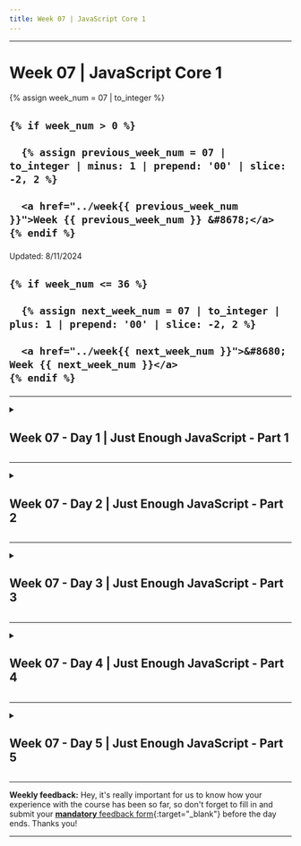 ```yaml
---
title: Week 07 | JavaScript Core 1
---
```


<hr class="mb-0">

<h1 id="{{ Week 07-JavaScript Core 1 | slugify }}">
  <span class="week-prefix">Week 07 |</span> JavaScript Core 1
</h1>

<div class="week-controls">

  {% assign week_num = 07 | to_integer %}

  <h2 class="week-controls__previous_week">

    {% if week_num > 0 %}

      {% assign previous_week_num = 07 | to_integer | minus: 1 | prepend: '00' | slice: -2, 2 %}

      <a href="../week{{ previous_week_num }}">Week {{ previous_week_num }} &#8678;</a>
    {% endif %}

  </h2>

  <span>Updated: 8/11/2024</span>

  <h2 class="week-controls__next_week">

    {% if week_num <= 36 %}

      {% assign next_week_num = 07 | to_integer | plus: 1 | prepend: '00' | slice: -2, 2 %}

      <a href="../week{{ next_week_num }}">&#8680; Week {{ next_week_num }}</a>
    {% endif %}

  </h2>

</div>

---

<!-- Week 07 - Day 1 | Just Enough JavaScript - Part 1 -->
<details markdown="1">
  <summary>
    <h2>
      <span class="summary-day">Week 07 - Day 1</span> | Just Enough JavaScript - Part 1</h2>
  </summary>

### Schedule

  - [Study](#study-plan-NN)
  - [Exercises](#exercises-NN)
  - [Extra Resources](#extra-resources-NN)

### Study Plan

  This Module is about learning "Just enough JavaScript" in order to understand, trace and debug the execution process of JavaScript programs and learn how to read and comprehend every single line of code that you see. That's probably the most important task, anyone learning a new language (even natural languages), must go through in order to become familiar with this new fascinating territory. 

  In order to follow the material, you will need to install and use the `study-lenses` tool. Follow the instructions from [**Setting up Study Lenses (v2)**](../modules/javascript/denepo/setting-up-study-lenses/index.md){:target="_blank"} to set up Study Lenses (v2) on your System (if you haven't done that already).

  **Launching Study Lenses and following the material**

  Once `lenses2` is properly installed on your system, you can go to your `WDX-180` folder and run `lenses2` with the material for this Module:

  - `cd WDX-180/`
  - `lenses2 curriculum/modules/javascript/denepo/_just-enough-javascript/`

  Here's a basic methodology for going through the material:

  - 1) Read the related material and explore any external resources
  - 2) Study the inline code using the recommended lenses
  - 3) Go through the exercises and try to explore and comprehend the code using the suggested (enabled) lenses
  - 4) Feel free to experiment with more lenses!

  ![Study Lenses Guide](./assets/study.lenses.guide.jpg)

  Once you are inside an exercise of example code, once again use the recommended lenses displayed above the code to explore and understand the code:

  ![Exercise Lenses](./assets/recommended.lenses.jpg)

  Now it's time to go through the material. For this Module you will only need to go through the following sections:

  - **00-errors**
  - **01-comments-and-logs**
  - **02-primitive-values**
  - **03-operators**
  - **04-booleans**
  - **05-strings**
  - **06-undefined**

<!-- Summary -->

<!-- Exercises -->

### Extra Resources

  _(Nothing here yet. Feel free to contribute if you've found some useful resources.)_

<!-- Sources and Attributions -->
  
</details>

<hr class="mt-1">

<!-- Week 07 - Day 2 | Just Enough JavaScript - Part 2 -->
<details markdown="1">
  <summary>
    <h2>
      <span class="summary-day">Week 07 - Day 2</span> | Just Enough JavaScript - Part 2</h2>
  </summary>

### Schedule

  - [Study](#study-plan-NN)
  - [Exercises](#exercises-NN)
  - [Extra Resources](#extra-resources-NN)

### Study Plan

  In this Module, we are continuing our journey into "Just enough JavaScript".

  Make sure to follow the guides on [**Setting up Study Lenses (v2)**](../modules/javascript/denepo/setting-up-study-lenses/index.md){:target="_blank"} and **Launching Study Lenses and following the material** from Part 1 and then go through the following sections:

  - **07-variables**
  - **08-null**

<!-- Summary -->

<!-- Exercises -->

### Extra Resources

  _(Nothing here yet. Feel free to contribute if you've found some useful resources.)_

<!-- Sources and Attributions -->
  
</details>

<hr class="mt-1">

<!-- Week 07 - Day 3 | Just Enough JavaScript - Part 3 -->
<details markdown="1">
  <summary>
    <h2>
      <span class="summary-day">Week 07 - Day 3</span> | Just Enough JavaScript - Part 3</h2>
  </summary>

### Schedule

  - [Study](#study-plan-NN)
  - [Exercises](#exercises-NN)
  - [Extra Resources](#extra-resources-NN)

### Study Plan

  In this Module, we are continuing our journey into "Just enough JavaScript".

  Make sure to follow the guides on [**Setting up Study Lenses (v2)**](../modules/javascript/denepo/setting-up-study-lenses/index.md){:target="_blank"} and **Launching Study Lenses and following the material** from Part 1 and then go through the following sections:

  - **09-interactions**
  - **10-numbers**
  - **11-block-scope**
  - **12-conditionals**

<!-- Summary -->

<!-- Exercises -->

### Extra Resources

  _(Nothing here yet. Feel free to contribute if you've found some useful resources.)_

<!-- Sources and Attributions -->
  
</details>

<hr class="mt-1">

<!-- Week 07 - Day 4 | Just Enough JavaScript - Part 4 -->
<details markdown="1">
  <summary>
    <h2>
      <span class="summary-day">Week 07 - Day 4</span> | Just Enough JavaScript - Part 4</h2>
  </summary>

### Schedule

  - [Study](#study-plan-NN)
  - [Exercises](#exercises-NN)
  - [Extra Resources](#extra-resources-NN)

### Study Plan

  In this Module, we are continuing our journey into "Just enough JavaScript".

  Make sure to follow the guides on [**Setting up Study Lenses (v2)**](../modules/javascript/denepo/setting-up-study-lenses/index.md){:target="_blank"} and **Launching Study Lenses and following the material** from Part 1 and then go through the following sections:

  - **13-while-loops**
  - **14-review-quiz**

<!-- Summary -->

<!-- Exercises -->

### Extra Resources

  _(Nothing here yet. Feel free to contribute if you've found some useful resources.)_

<!-- Sources and Attributions -->
  
</details>

<hr class="mt-1">

<!-- Week 07 - Day 5 | Just Enough JavaScript - Part 5 -->
<details markdown="1">
  <summary>
    <h2>
      <span class="summary-day">Week 07 - Day 5</span> | Just Enough JavaScript - Part 5</h2>
  </summary>

### Schedule

  - [Study](#study-plan-NN)
  - [Exercises](#exercises-NN)
  - [Extra Resources](#extra-resources-NN)

### Study Plan

  In this Module, we are continuing our journey into "Just enough JavaScript".

  Make sure to follow the guides on [**Setting up Study Lenses (v2)**](../modules/javascript/denepo/setting-up-study-lenses/index.md){:target="_blank"} and **Launching Study Lenses and following the material** from Part 1 and then go through the following sections:

  - **15-for-of-loops**
  - **16-break**
  - **17-continue**

<!-- Summary -->

<!-- Exercises -->

### Extra Resources

  _(Nothing here yet. Feel free to contribute if you've found some useful resources.)_

<!-- Sources and Attributions -->
  
</details>


<hr class="mt-1">

**Weekly feedback:** Hey, it's really important for us to know how your experience with the course has been so far, so don't forget to fill in and submit your [**mandatory** feedback form](https://forms.gle/S6Zg3bbS2uuwsSZF9){:target="_blank"} before the day ends. Thanks you!

---

<!-- COMMENTS: -->
<script src="https://utteranc.es/client.js"
  repo="in-tech-gration/WDX-180"
  issue-term="pathname"
  theme="github-dark"
  crossorigin="anonymous"
  async>
</script>
